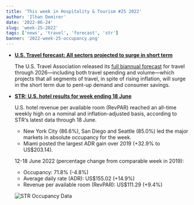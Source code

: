 ```yaml
---
title: 'This week in Hospitality & Tourism #25 2022'
author: 'Ilhan Demirer'
date: '2022-06-24'
slug: 'week-25-2022'
tags: ['news', 'travel', 'forecast', 'str']
banner: '2022-week-25-occupancy.png'
---
```


- **[U.S. Travel forecast: All sectors projected to surge in short term](https://hotelbusiness.com/u-s-travel-forecast-all-sectors-projected-to-surge-in-short-term)**

  The U.S. Travel Association released its [full biannual forecast](https://www.ustravel.org/sites/default/files/2022-06/us_travel-forecast_summer2022.pdf) for travel through 2026—including both travel spending and volume—which projects that all segments of travel, in spite of rising inflation, will surge in the short term due to pent-up demand and consumer savings.

- **[STR: U.S. hotel results for week ending 18 June](https://str.com/press-release/str-us-hotel-results-week-ending-18-june)**

  U.S. hotel revenue per available room (RevPAR) reached an all-time weekly high on a nominal and inflation-adjusted basis, according to STR‘s latest data through 18 June.

  - New York City (86.6%), San Diego and Seattle (85.0%) led the major markets in absolute occupancy for the week.
  - Miami posted the largest ADR gain over 2019 (+32.9% to US$203.14).

  12-18 June 2022 (percentage change from comparable week in 2019):

  - Occupancy: 71.8% (-4.8%)
  - Average daily rate (ADR): US$155.02 (+14.9%)
  - Revenue per available room (RevPAR): US$111.29 (+9.4%)

  ![STR Occupancy Data](/images/blogimages/2022-week-25-occupancy.png)
